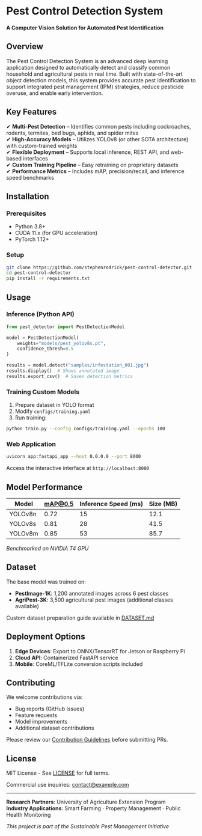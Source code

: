 # Pest Control Detection System  

**A Computer Vision Solution for Automated Pest Identification**  

## Overview  

The Pest Control Detection System is an advanced deep learning application designed to automatically detect and classify common household and agricultural pests in real time. Built with state-of-the-art object detection models, this system provides accurate pest identification to support integrated pest management (IPM) strategies, reduce pesticide overuse, and enable early intervention.  

## Key Features  

✔ **Multi-Pest Detection** – Identifies common pests including cockroaches, rodents, termites, bed bugs, aphids, and spider mites  
✔ **High-Accuracy Models** – Utilizes YOLOv8 (or other SOTA architecture) with custom-trained weights  
✔ **Flexible Deployment** – Supports local inference, REST API, and web-based interfaces  
✔ **Custom Training Pipeline** – Easy retraining on proprietary datasets  
✔ **Performance Metrics** – Includes mAP, precision/recall, and inference speed benchmarks  

## Installation  

### Prerequisites  
- Python 3.8+  
- CUDA 11.x (for GPU acceleration)  
- PyTorch 1.12+  

### Setup  
```bash
git clone https://github.com/stephenrodrick/pest-control-detector.git
cd pest-control-detector
pip install -r requirements.txt
```

## Usage  

### Inference (Python API)  
```python
from pest_detector import PestDetectionModel

model = PestDetectionModel(
    weights="models/pest_yolov8s.pt",
    confidence_thresh=0.5
)

results = model.detect("samples/infestation_001.jpg")
results.display()  # Shows annotated image
results.export_csv()  # Saves detection metrics
```

### Training Custom Models  
1. Prepare dataset in YOLO format  
2. Modify `configs/training.yaml`  
3. Run training:  
```bash
python train.py --config configs/training.yaml --epochs 100
```

### Web Application  
```bash
uvicorn app:fastapi_app --host 0.0.0.0 --port 8000
```
Access the interactive interface at `http://localhost:8000`  

## Model Performance  

| Model          | mAP@0.5 | Inference Speed (ms) | Size (MB) |
|----------------|---------|----------------------|-----------|
| YOLOv8n        | 0.72    | 15                   | 12.1      |
| YOLOv8s        | 0.81    | 28                   | 41.5      |
| YOLOv8m        | 0.85    | 53                   | 85.7      |

*Benchmarked on NVIDIA T4 GPU*

## Dataset  

The base model was trained on:  
- **PestImage-1K**: 1,200 annotated images across 6 pest classes  
- **AgriPest-3K**: 3,500 agricultural pest images (additional classes available)  

Custom dataset preparation guide available in [DATASET.md](docs/DATASET.md)  

## Deployment Options  

1. **Edge Devices**: Export to ONNX/TensorRT for Jetson or Raspberry Pi  
2. **Cloud API**: Containerized FastAPI service  
3. **Mobile**: CoreML/TFLite conversion scripts included  

## Contributing  

We welcome contributions via:  
- Bug reports (GitHub Issues)  
- Feature requests  
- Model improvements  
- Additional dataset contributions  

Please review our [Contribution Guidelines](CONTRIBUTING.md) before submitting PRs.  

## License  

MIT License - See [LICENSE](LICENSE) for full terms.  

Commercial use inquiries: contact@example.com  

---

**Research Partners**: University of Agriculture Extension Program  
**Industry Applications**: Smart Farming · Property Management · Public Health Monitoring  

*This project is part of the Sustainable Pest Management Initiative*
